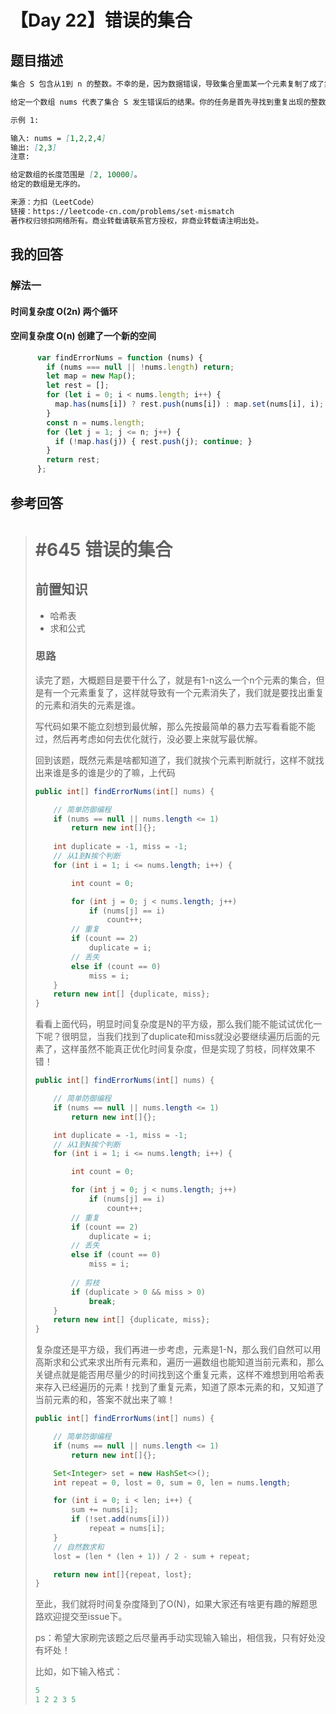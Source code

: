 # 【Day 22】错误的集合

## 题目描述

```markdown
集合 S 包含从1到 n 的整数。不幸的是，因为数据错误，导致集合里面某一个元素复制了成了集合里面的另外一个元素的值，导致集合丢失了一个整数并且有一个元素重复。

给定一个数组 nums 代表了集合 S 发生错误后的结果。你的任务是首先寻找到重复出现的整数，再找到丢失的整数，将它们以数组的形式返回。

示例 1:

输入: nums = [1,2,2,4]
输出: [2,3]
注意:

给定数组的长度范围是 [2, 10000]。
给定的数组是无序的。

来源：力扣（LeetCode）
链接：https://leetcode-cn.com/problems/set-mismatch
著作权归领扣网络所有。商业转载请联系官方授权，非商业转载请注明出处。
```

## 我的回答

### 解法一

#### 时间复杂度 O(2n) 两个循环

#### 空间复杂度 O(n) 创建了一个新的空间

```js
      var findErrorNums = function (nums) {
        if (nums === null || !nums.length) return;
        let map = new Map();
        let rest = [];
        for (let i = 0; i < nums.length; i++) {
          map.has(nums[i]) ? rest.push(nums[i]) : map.set(nums[i], i);
        }
        const n = nums.length;
        for (let j = 1; j <= n; j++) {
          if (!map.has(j)) { rest.push(j); continue; }
        }
        return rest;
      };
```



## 参考回答

> # #645 错误的集合
>
> ## 前置知识
>
> * 哈希表
> * 求和公式
>
> ### 思路
>
> 读完了题，大概题目是要干什么了，就是有1-n这么一个n个元素的集合，但是有一个元素重复了，这样就导致有一个元素消失了，我们就是要找出重复的元素和消失的元素是谁。
>
> 写代码如果不能立刻想到最优解，那么先按最简单的暴力去写看看能不能过，然后再考虑如何去优化就行，没必要上来就写最优解。
>
> 回到该题，既然元素是啥都知道了，我们就挨个元素判断就行，这样不就找出来谁是多的谁是少的了嘛，上代码
>
> ```java
> public int[] findErrorNums(int[] nums) {
> 
>     // 简单防御编程
>     if (nums == null || nums.length <= 1)
>         return new int[]{};
>         
>     int duplicate = -1, miss = -1;
>     // 从1到N挨个判断
>     for (int i = 1; i <= nums.length; i++) {
> 
>         int count = 0;
> 
>         for (int j = 0; j < nums.length; j++)
>             if (nums[j] == i)
>                 count++;
>         // 重复
>         if (count == 2)
>             duplicate = i;
>         // 丢失
>         else if (count == 0)
>             miss = i;
>     }
>     return new int[] {duplicate, miss};
> }
> ```
>
> 看看上面代码，明显时间复杂度是N的平方级，那么我们能不能试试优化一下呢？很明显，当我们找到了duplicate和miss就没必要继续遍历后面的元素了，这样虽然不能真正优化时间复杂度，但是实现了剪枝，同样效果不错！
>
> ```java
> public int[] findErrorNums(int[] nums) {
> 
>     // 简单防御编程
>     if (nums == null || nums.length <= 1)
>         return new int[]{};
> 
>     int duplicate = -1, miss = -1;
>     // 从1到N挨个判断
>     for (int i = 1; i <= nums.length; i++) {
> 
>         int count = 0;
> 
>         for (int j = 0; j < nums.length; j++)
>             if (nums[j] == i)
>                 count++;
>         // 重复
>         if (count == 2)
>             duplicate = i;
>         // 丢失
>         else if (count == 0)
>             miss = i;
>         
>         // 剪枝
>         if (duplicate > 0 && miss > 0)
>             break;
>     }
>     return new int[] {duplicate, miss};
> }
> ```
>
> 复杂度还是平方级，我们再进一步考虑，元素是1-N，那么我们自然可以用高斯求和公式来求出所有元素和，遍历一遍数组也能知道当前元素和，那么关键点就是能否用尽量少的时间找到这个重复元素，这样不难想到用哈希表来存入已经遍历的元素！找到了重复元素，知道了原本元素的和，又知道了当前元素的和，答案不就出来了嘛！
>
> ```java
> public int[] findErrorNums(int[] nums) {
> 
>     // 简单防御编程
>     if (nums == null || nums.length <= 1)
>         return new int[]{};
> 
>     Set<Integer> set = new HashSet<>();
>     int repeat = 0, lost = 0, sum = 0, len = nums.length;
> 
>     for (int i = 0; i < len; i++) {
>         sum += nums[i];
>         if (!set.add(nums[i]))
>             repeat = nums[i];
>     }
>     // 自然数求和
>     lost = (len * (len + 1)) / 2 - sum + repeat;
> 
>     return new int[]{repeat, lost};
> }
> ```
>
> 至此，我们就将时间复杂度降到了O(N)，如果大家还有啥更有趣的解题思路欢迎提交至issue下。
>
> ps：希望大家刷完该题之后尽量再手动实现输入输出，相信我，只有好处没有坏处！
>
> 比如，如下输入格式：
>
>  ```java
>  5
>  1 2 2 3 5
>  ```
> 